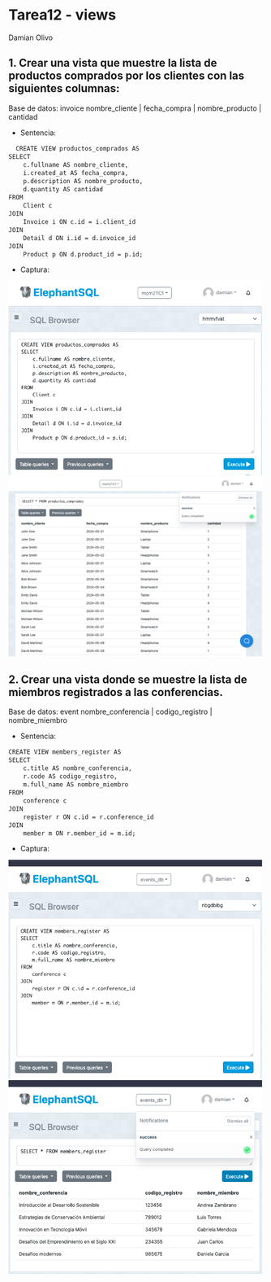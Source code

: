 # Tarea12 - views

Damian Olivo

## 1. Crear una vista que muestre la lista de productos comprados por los clientes con las siguientes columnas: 

Base de datos: invoice
nombre_cliente | fecha_compra | nombre_producto | cantidad

  - Sentencia:

```
  CREATE VIEW productos_comprados AS
SELECT 
    c.fullname AS nombre_cliente,
    i.created_at AS fecha_compra,
    p.description AS nombre_producto,
    d.quantity AS cantidad
FROM 
    Client c
JOIN 
    Invoice i ON c.id = i.client_id
JOIN 
    Detail d ON i.id = d.invoice_id
JOIN 
    Product p ON d.product_id = p.id;
```
  - Captura:

<img src="./capturas/sentenciaSQL.png" alt="drawing" width="500"/>
<img src="./capturas/primero.png" alt="drawing" width="500"/>

## 2. Crear una vista donde se muestre la lista de miembros registrados a las conferencias.
Base de datos: event
nombre_conferencia | codigo_registro | nombre_miembro 

  - Sentencia:

```
CREATE VIEW members_register AS
SELECT 
    c.title AS nombre_conferencia,
    r.code AS codigo_registro,
    m.full_name AS nombre_miembro
FROM 
    conference c
JOIN 
    register r ON c.id = r.conference_id
JOIN 
    member m ON r.member_id = m.id;

```
  - Captura:

<img src="./capturas/sentencia2.png" alt="drawing" width="500"/>
<img src="./capturas/Captura de Pantalla 2024-06-29 a las 08.38.10.png" alt="drawing" width="500"/>